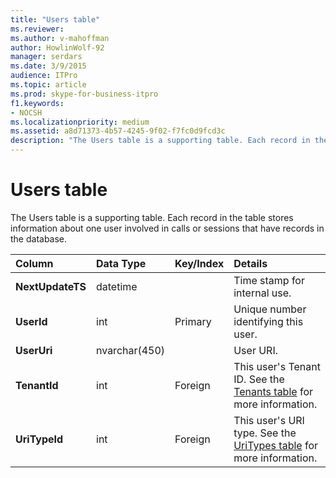```yaml
---
title: "Users table"
ms.reviewer: 
ms.author: v-mahoffman
author: HowlinWolf-92
manager: serdars
ms.date: 3/9/2015
audience: ITPro
ms.topic: article
ms.prod: skype-for-business-itpro
f1.keywords:
- NOCSH
ms.localizationpriority: medium
ms.assetid: a8d71373-4b57-4245-9f02-f7fc0d9fcd3c
description: "The Users table is a supporting table. Each record in the table stores information about one user involved in calls or sessions that have records in the database."
---
```


# Users table
 
The Users table is a supporting table. Each record in the table stores information about one user involved in calls or sessions that have records in the database.
  
|**Column**|**Data Type**|**Key/Index**|**Details**|
|:-----|:-----|:-----|:-----|
|**NextUpdateTS** <br/> |datetime  <br/> ||Time stamp for internal use.  <br/> |
|**UserId** <br/> |int  <br/> |Primary  <br/> |Unique number identifying this user.  <br/> |
|**UserUri** <br/> |nvarchar(450)  <br/> | <br/> |User URI.  <br/> |
|**TenantId** <br/> |int  <br/> |Foreign  <br/> |This user's Tenant ID. See the [Tenants table](tenants.md) for more information. <br/> |
|**UriTypeId** <br/> |int  <br/> |Foreign  <br/> |This user's URI type. See the [UriTypes table](uritypes.md) for more information. <br/> |
   


